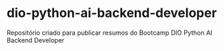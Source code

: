 # dio-python-ai-backend-developer
Repositório criado para publicar resumos do Bootcamp DIO Python AI Backend Developer
